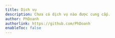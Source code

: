 ```yaml
---
title: Dịch vụ
description: Chưa có dịch vụ nào được cung cấp.
author: PhDoanh
authorlink: https://github.com/PhDoanh
enableToc: false
---
```

